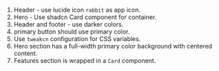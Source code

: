 1. Header - use lucide icon `rabbit` as app icon.
2. Hero - Use shadcn Card component for container.
3. Header and footer - use darker colors.
4. primary button should use primary color.
5. Use `tweakcn` configuration for CSS variables.
6. Hero section has a full-width primary color background with centered content.
7. Features section is wrapped in a `Card` component.
